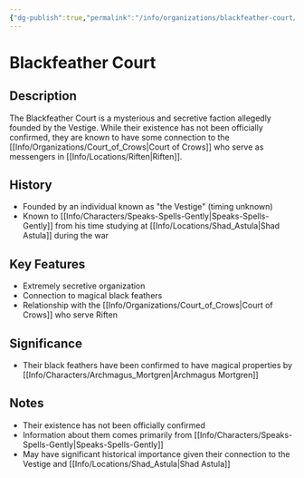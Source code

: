 ```yaml
---
{"dg-publish":true,"permalink":"/info/organizations/blackfeather-court/"}
---
```



# Blackfeather Court

## Description
The Blackfeather Court is a mysterious and secretive faction allegedly founded by the Vestige. While their existence has not been officially confirmed, they are known to have some connection to the [[Info/Organizations/Court_of_Crows\|Court of Crows]] who serve as messengers in [[Info/Locations/Riften\|Riften]].

## History
- Founded by an individual known as "the Vestige" (timing unknown)
- Known to [[Info/Characters/Speaks-Spells-Gently\|Speaks-Spells-Gently]] from his time studying at [[Info/Locations/Shad_Astula\|Shad Astula]] during the war

## Key Features
- Extremely secretive organization
- Connection to magical black feathers
- Relationship with the [[Info/Organizations/Court_of_Crows\|Court of Crows]] who serve Riften

## Significance
- Their black feathers have been confirmed to have magical properties by [[Info/Characters/Archmagus_Mortgren\|Archmagus Mortgren]]

## Notes
- Their existence has not been officially confirmed
- Information about them comes primarily from [[Info/Characters/Speaks-Spells-Gently\|Speaks-Spells-Gently]]
- May have significant historical importance given their connection to the Vestige and [[Info/Locations/Shad_Astula\|Shad Astula]]